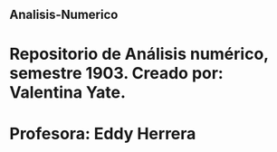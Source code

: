 ## Analisis-Numerico
# Repositorio de Análisis numérico, semestre 1903. Creado por: Valentina Yate.
# Profesora: Eddy Herrera
